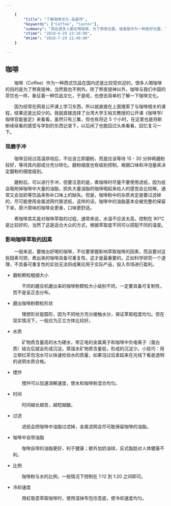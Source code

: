 ```yaml
---

    {
        "title": "了解咖啡文化-品鉴师",
        "keywords": ["Coffee", "taster"],
        "summary": "现在很多人都在喝咖啡，为了熬夜也罢，或者是作为一种爱好也罢，了解下咖啡文化还是挺有意思的。",
        "ctime": "2018-4-29 23:18:00",
        "mtime": "2018-7-29 21:49:00"
    }

---
```


## 咖啡

　　咖啡（Coffee）作为一种西式饮品在国内还是比较受欢迎的，很多人喝咖啡的目的是为了熬夜提神，当然我也不例外。除了熬夜提神以外，咖啡与我们中国的茶饮也一样，象征着一种饮品文化，于是呢，也想去简单的了解一下咖啡文化。

　　因为经常在网易公开课上学习东西，所以就直接在上面搜索了与咖啡相关的课程，结果还是比较少的。我就直接选择了台湾大学王裕文教授的公开课《咖啡学/咖啡官能鉴定》来看看，虽然只有三集，但也有将近 5 个小时，在这里也是将断断续续看的感受与学到的东西记录下，以后闲了也能回过头来看看，回忆复习一下。

### 现磨手冲

　　咖啡豆经过高温烘培后，不应该立即磨粉，而是应该等待 15 - 30 分钟再磨粉较好，等待其内部成分充分转化。磨粉细度也有级别控制，根据口味和冲泡量来决定磨粉的细度级别。

　　磨粉后，可以进行手冲，但要注意的是，煮咖啡时尽量不要使用滤纸，因为纸会吸附掉咖啡中大量的油脂，损失大量油脂的咖啡喝起来给人的感觉会比较稀，通常又会加奶等饮品来弥补口味上的缺失。但是，咖啡粉中的杂质肯定是要过滤掉的，尽可能使用金属滤网代替滤纸，这样的话，咖啡中的油脂基本会被完整的保留下来，原汁原味的咖啡会更香，口味更舒适。

　　煮咖啡其实是对咖啡萃取的过程，通常来说，水温不应该太高，控制在 90℃ 是比较好的，当然了这是适合大众的方式，根据萃取度不同可以搭配不同的温度。

### 影响咖啡萃取的因素

　　一般来说，要做出好喝的咖啡，不仅要掌握影响萃取咖啡的因素，而且要对这些因素可控，煮出来的咖啡具备可重复性，这才是最重要的。正如科学研究一个道理，不具备可重复性的实验无法将成果应用于实际产品，投入市场进行盈利。

- 磨粉颗粒粗细大小

    　　不同的磨豆机磨出来的咖啡粉颗粒大小级别不同，一定要具备可复制性，而不是呈正态分布。

- 磨出咖啡粉颗粒形状

    　　理想形状是圆形，因为不同地方充分接触水分，保证萃取程度均匀。但在现实情况下，一般应为正立方体比较好。

- 水质

    　　矿物质含量高的水为硬水，带正电的金属离子和咖啡中负电离子（蛋白质）结合后就会形成沉淀。蒸馏水矿物质含量低，形成的沉淀少。小技巧：用立顿红茶包泡水可以快速检验水的质量，如果泡过后拿起来在光线下看是透明的说明水质合格。

- 搅拌

    　　搅拌可以加速溶解速度，使水和咖啡粉混合均匀。

- 时间

    　　时间越长越苦，越短越酸。

- 过滤

    　　滤纸会把咖啡中油脂过滤掉，金属滤网会尽可能保留咖啡的油脂。

- 咖啡中自带油脂

    　　咖啡自带的油脂更好，利于健康；额外加奶油球，反式脂肪对人体健康不利。

- 比例

    　　咖啡粉与水的比例，一般情况下控制在 1:12 到 1:20 之间即可。

- 冷却速度

    　　用虹吸壶萃取咖啡时，使用湿抹布包住壶底，使冷却速度均匀。